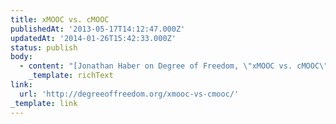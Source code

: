 ```yaml
---
title: xMOOC vs. cMOOC
publishedAt: '2013-05-17T14:12:47.000Z'
updatedAt: '2014-01-26T15:42:33.000Z'
status: publish
body:
  - content: "[Jonathan Haber on Degree of Freedom, \"xMOOC vs. cMOOC\"](http://degreeoffreedom.org/xmooc-vs-cmooc/):\n\n<ExtendedQuote>\n  The experience I just described made me realize that I like to be taught by a \x93sage-on-the-stage,\x94 or, more particularly, by someone with way more expertise on the subject than I and my fellow students have who is also skilled and experienced at transferring this knowledge to others. \_In no way does this mean that xMOOCs are inherently superior to cMOOCs on the same subject. \_But it does mean that different options may be needed to meet the needs of people with widely varying strengths, weaknesses and preferences that make up their learning styles.\n</ExtendedQuote>\n\nThis is an interesting observation, given how much sage-on-the-stage gets blasted. As much as I kind of dislike xMOOCs, that model can be preferable to some people, so let's not throw the baby out with the bathwater. The problem with xMOOCs has a lot more to do with marketing/hype, and the host of problems that comes along with that, than merely its format.\n"
    _template: richText
link:
  url: 'http://degreeoffreedom.org/xmooc-vs-cmooc/'
_template: link
---
```


